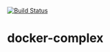 [![Build Status](https://travis-ci.org/weilyuwang/docker-complex.svg?branch=master)](https://travis-ci.org/weilyuwang/docker-complex)

# docker-complex
